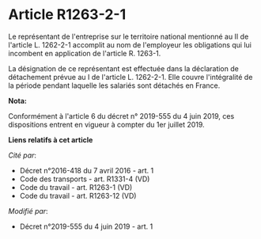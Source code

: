 # Article R1263-2-1

Le représentant de l'entreprise sur le territoire national mentionné au II de l'article L. 1262-2-1 accomplit au nom de
l'employeur les obligations qui lui incombent en application de l'article R. 1263-1.

La désignation de ce représentant est effectuée dans la déclaration de détachement prévue au I de l'article L. 1262-2-1. Elle
couvre l'intégralité de la période pendant laquelle les salariés sont détachés en France.

**Nota:**

Conformément à l'article 6 du décret n° 2019-555 du 4 juin 2019, ces dispositions entrent en vigueur à compter du 1er juillet
2019.

**Liens relatifs à cet article**

_Cité par_:

  - Décret n°2016-418 du 7 avril 2016 - art. 1
  - Code des transports - art. R1331-4 (VD)
  - Code du travail - art. R1263-1 (VD)
  - Code du travail - art. R1263-12 (VD)

_Modifié par_:

  - Décret n°2019-555 du 4 juin 2019 - art. 1
